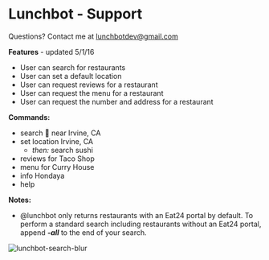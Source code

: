 # Lunchbot - Support

Questions? Contact me at lunchbotdev@gmail.com

**Features** - updated 5/1/16


* User can search for restaurants
* User can set a default location
* User can request reviews for a restaurant
* User can request the menu for a restaurant
* User can request the number and address for a restaurant

**Commands:**


* search :pizza: near Irvine, CA
* set location Irvine, CA
  * _then:_ search sushi
* reviews for Taco Shop
* menu for Curry House
* info Hondaya
* help

**Notes:**


* @lunchbot only returns restaurants with an Eat24 portal by default. To perform a standard search including restaurants without an Eat24 portal, append _**-all**_ to the end of your search.

![lunchbot-search-blur](https://cloud.githubusercontent.com/assets/16697731/14793292/3bede79c-0ad3-11e6-9e88-4eb2b3fdf11e.jpg)
